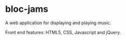 # bloc-jams

A web application for displaying and playing music.  

Front end features:  HTML5, CSS, Javascript and jQuery.
